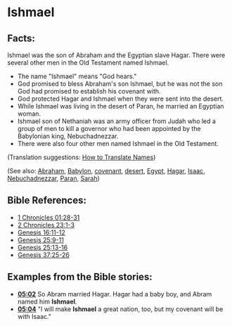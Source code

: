 # Ishmael #

## Facts: ##

Ishmael was the son of Abraham and the Egyptian slave Hagar. There were several other men in the Old Testament named Ishmael.

* The name "Ishmael" means "God hears."
* God promised to bless Abraham's son Ishmael, but he was not the son God had promised to establish his covenant with.
* God protected Hagar and Ishmael when they were sent into the desert.
* While Ishmael was living in the desert of Paran, he married an Egyptian woman.
* Ishmael son of Nethaniah was an army officer from Judah who led a group of men to kill a governor who had been appointed by the Babylonian king, Nebuchadnezzar.
* There were also four other men named Ishmael in the Old Testament.

(Translation suggestions: [How to Translate Names](en/ta-vol1/translate/man/translate-names))

(See also: [Abraham](../other/abraham.md), [Babylon](../other/babylon.md), [covenant](../kt/covenant.md), [desert](../other/desert.md), [Egypt](../other/egypt.md), [Hagar](../other/hagar.md), [Isaac](../other/isaac.md), [Nebuchadnezzar](../other/nebuchadnezzar.md), [Paran](../other/paran.md), [Sarah](../other/sarah.md))

## Bible References: ##

* [1 Chronicles 01:28-31](en/tn/1ch/help/01/28)
* [2 Chronicles 23:1-3](en/tn/2ch/help/23/01)
* [Genesis 16:11-12](en/tn/gen/help/16/11)
* [Genesis 25:9-11](en/tn/gen/help/25/09)
* [Genesis 25:13-16](en/tn/gen/help/25/13)
* [Genesis 37:25-26](en/tn/gen/help/37/25)

## Examples from the Bible stories: ##

* __[05:02](en/tn/obs/help/05/02)__ So Abram married Hagar. Hagar had a baby boy, and Abram named him __Ishmael__.
* __[05:04](en/tn/obs/help/05/04)__ "I will make __Ishmael__  a great nation, too, but my covenant will be with Isaac."
